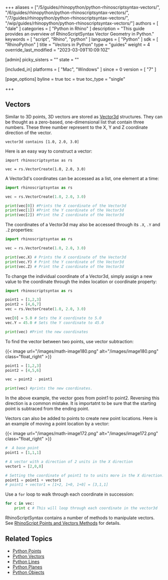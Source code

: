 +++
aliases = ["/5/guides/rhinopython/python-rhinoscriptsyntax-vectors/", "/6/guides/rhinopython/python-rhinoscriptsyntax-vectors/", "/7/guides/rhinopython/python-rhinoscriptsyntax-vectors/", "/wip/guides/rhinopython/python-rhinoscriptsyntax-vectors/"]
authors = [ "dale" ]
categories = [ "Python in Rhino" ]
description = "This guide provides an overview of RhinoScriptSyntax Vector Geometry in Python."
keywords = [ "script", "Rhino", "python" ]
languages = [ "Python" ]
sdk = [ "RhinoPython" ]
title = "Vectors in Python"
type = "guides"
weight = 4
override_last_modified = "2023-03-09T10:09:10Z"

[admin]
picky_sisters = ""
state = ""

[included_in]
platforms = [ "Mac", "Windows" ]
since = 0
version = [ "7" ]

[page_options]
byline = true
toc = true
toc_type = "single"

+++

## Vectors

Similar to 3D points, 3D vectors are stored as [Vector3d](https://developer.rhino3d.com/api/RhinoCommon/html/T_Rhino_Geometry_Vector3d.htm) structures.  They can be thought as a zero-based, one-dimensional list that contain three numbers. These three number represent to the X, Y and Z coordinate direction of the vector.

```
vector3d contains [1.0, 2.0, 3.0]  
```

Here is an easy way to construct a vector:

```
import rhinoscriptsyntax as rs

vec = rs.VectorCreate(1.0, 2.0, 3.0)
```

A Vector3d's coordinates can be accessed as a list, one element at a time:

```python
import rhinoscriptsyntax as rs

vec = rs.VectorCreate(1.0, 2.0, 3.0)

print(vec[0]) #Prints the X coordinate of the Vector3d
print(vec[1]) #Print the Y coordinate of the Vector3d
print(vec[2]) #Print the Z coordinate of the Vector3d
```

The coordinates of a Vector3d may also be accessed through its `.X`, `.Y` and `.Z` properties:

```python
import rhinoscriptsyntax as rs

vec = rs.VectorCreate(1.0, 2.0, 3.0)

print(vec.X) # Prints the X coordinate of the Vector3d
print(vec.Y) # Print the Y coordinate of the Vector3d
print(vec.Z) # Print the Z coordinate of the Vector3d
```

To change the individual coordinate of a Vector3d, simply assign a new value to the coordinate through the index location or coordinate property:

```python
import rhinoscriptsyntax as rs

point1 = [1,2,3]
point2 = [4,6,7]
vec = rs.VectorCreate(1.0, 2.0, 3.0)

vec[0] = 5.0 # Sets the X coordinate to 5.0
vec.Y = 45.0 # Sets the Y coordinate to 45.0

print(vec) #Print the new coordinates
```

To find the vector between two points, use vector subtraction:

{{< image url="/images/math-image180.png" alt="/images/image180.png" class="float_right" >}}

```python
point1 = [1,2,3]
point2 = [4,5,6]

vec = point2 - point1

print(vec) #prints the new coordinates.
```

In the above example, the vector goes from point1 to point2.  Reversing this direction is a common mistake.  It is importatnt to be sure that the starting point is subtraced from the ending point.

Vectors can also be added to points to create new point locations.  Here is an example of moving a point location by a vector:

{{< image url="/images/math-image172.png" alt="/images/image172.png" class="float_right" >}}

```python
#  A base point
point1 = [1,1,1]

# A vector with a direction of 2 units in the X direction
vector1 = [2,0,0]

# Setting the coordinate of point1 to to units more in the X direction.
point1 = point1 + vector1
# point1 + vector1 = [1+2, 1+0, 1+0] = [3,1,1]
```

Use a `for` loop to walk through each coordinate in succession:

```python
for c in vec:
    print c # This will loop through each coordinate in the vector3d
```

RhinoScriptSyntax contains a number of methods to manipulate vectors.  See [RhinoScript Points and Vectors Methods](/guides/rhinopython/python-rhinoscriptsyntax-point-vector-methods) for details.

## Related Topics

- [Python Points](/guides/rhinopython/python-rhinoscriptsyntax-points)
- [Python Vectors](/guides/rhinopython/python-rhinoscriptsyntax-vectors)
- [Python Lines](/guides/rhinopython/python-rhinoscriptsyntax-line)
- [Python Planes](/guides/rhinopython/python-rhinoscriptsyntax-plane)
- [Python Objects](/guides/rhinopython/python-rhinoscriptsyntax-objects)
